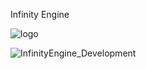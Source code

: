 Infinity Engine

![logo](https://github.com/RodolfoCorreiaNascimento/Infinity-Engine/assets/64981849/49f7acbd-c936-45e3-9e8f-2d2f99228f1d)

![InfinityEngine_Development](https://github.com/RodolfoCorreiaNascimento/Infinity-Engine/assets/64981849/dbacfa43-b0d9-4a12-b7cb-df99c0fcbaad)

